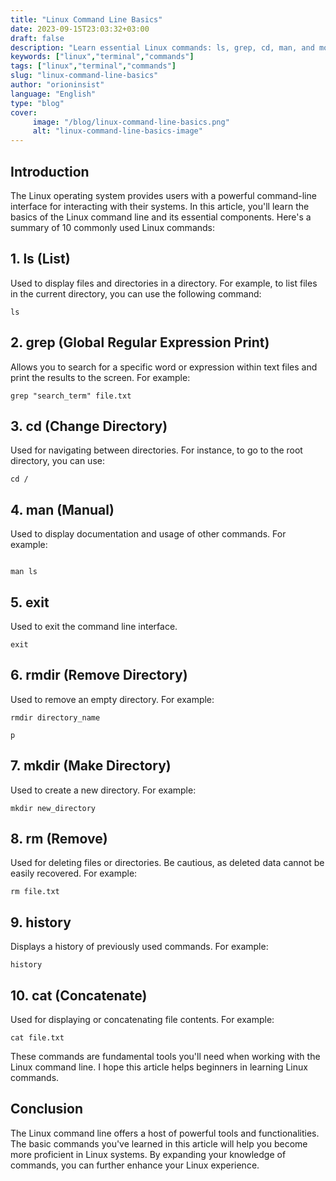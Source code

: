 ```yaml
---
title: "Linux Command Line Basics"
date: 2023-09-15T23:03:32+03:00
draft: false 
description: "Learn essential Linux commands: ls, grep, cd, man, and more in this comprehensive guide"
keywords: ["linux","terminal","commands"]
tags: ["linux","terminal","commands"]
slug: "linux-command-line-basics"
author: "orioninsist"
language: "English"
type: "blog"
cover:
     image: "/blog/linux-command-line-basics.png"  
     alt: "linux-command-line-basics-image"
---
```


## Introduction
The Linux operating system provides users with a powerful command-line interface for interacting with their systems. In this article, you'll learn the basics of the Linux command line and its essential components. Here's a summary of 10 commonly used Linux commands:

## 1. ls (List)
Used to display files and directories in a directory. For example, to list files in the current directory, you can use the following command:

```shell
ls 

```

## 2. grep (Global Regular Expression Print)
Allows you to search for a specific word or expression within text files and print the results to the screen. For example:

```shell
grep "search_term" file.txt

```
## 3. cd (Change Directory)
Used for navigating between directories. For instance, to go to the root directory, you can use:

```shell
cd / 
```

## 4. man (Manual)
Used to display documentation and usage of other commands. For example:

```shell

man ls 
```

## 5. exit
Used to exit the command line interface.

```shell
exit 

```
## 6. rmdir (Remove Directory)
Used to remove an empty directory. For example:

```shell
rmdir directory_name

p
```
## 7. mkdir (Make Directory)
Used to create a new directory. For example:

```shell
mkdir new_directory
```
## 8. rm (Remove)
Used for deleting files or directories. Be cautious, as deleted data cannot be easily recovered. For example:

```shell
rm file.txt
```
## 9. history
Displays a history of previously used commands. For example:

```shell
history
```
## 10. cat (Concatenate)
Used for displaying or concatenating file contents. For example:
```shell
cat file.txt
```

These commands are fundamental tools you'll need when working with the Linux command line. I hope this article helps beginners in learning Linux commands.

## Conclusion
The Linux command line offers a host of powerful tools and functionalities. The basic commands you've learned in this article will help you become more proficient in Linux systems. By expanding your knowledge of commands, you can further enhance your Linux experience.
